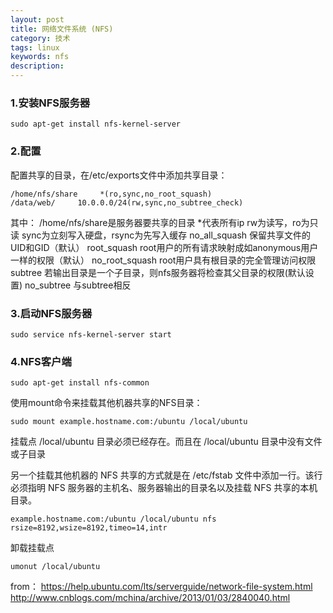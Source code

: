 ```yaml
---
layout: post
title: 网络文件系统 (NFS)
category: 技术
tags: linux
keywords: nfs
description:
---
```


### 1.安装NFS服务器

```
sudo apt-get install nfs-kernel-server
```

### 2.配置
配置共享的目录，在/etc/exports文件中添加共享目录：

```
/home/nfs/share     *(ro,sync,no_root_squash)
/data/web/     10.0.0.0/24(rw,sync,no_subtree_check)
```

其中：
/home/nfs/share是服务器要共享的目录
*代表所有ip
rw为读写，ro为只读
sync为立刻写入硬盘，rsync为先写入缓存
no_all_squash     保留共享文件的UID和GID（默认）
root_squash      root用户的所有请求映射成如anonymous用户一样的权限（默认）
no_root_squash     root用户具有根目录的完全管理访问权限
subtree      若输出目录是一个子目录，则nfs服务器将检查其父目录的权限(默认设置)
no_subtree     与subtree相反

### 3.启动NFS服务器

```
sudo service nfs-kernel-server start
```

### 4.NFS客户端

```
sudo apt-get install nfs-common
```

使用mount命令来挂载其他机器共享的NFS目录：

```
sudo mount example.hostname.com:/ubuntu /local/ubuntu
```

挂载点 /local/ubuntu 目录必须已经存在。而且在 /local/ubuntu 目录中没有文件或子目录

另一个挂载其他机器的 NFS 共享的方式就是在 /etc/fstab 文件中添加一行。该行必须指明 NFS 服务器的主机名、服务器输出的目录名以及挂载 NFS 共享的本机目录。

```
example.hostname.com:/ubuntu /local/ubuntu nfs rsize=8192,wsize=8192,timeo=14,intr
```

卸载挂载点

```
umonut /local/ubuntu
```

from：
https://help.ubuntu.com/lts/serverguide/network-file-system.html
http://www.cnblogs.com/mchina/archive/2013/01/03/2840040.html

